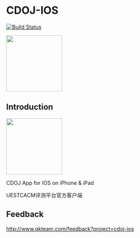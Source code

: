 # CDOJ-IOS
[![Build Status](https://travis-ci.org/UESTC-ACM/cdoj-ios.svg?branch=master)](https://travis-ci.org/UESTC-ACM/cdoj-ios)

<a href="https://itunes.apple.com/app/cdoj/id1147018708"><img src="http://blog.qkteam.com/resources/AppStoreBadge.png" width="150px"></a>

## Introduction
<img src="https://raw.githubusercontent.com/UESTC-ACM/CDOJ-IOS/master/doc/AppIcon.png" width="150px">

CDOJ App for IOS on iPhone & iPad

UESTCACM评测平台官方客户端

## Feedback
http://www.qkteam.com/feedback?project=cdoj-ios
